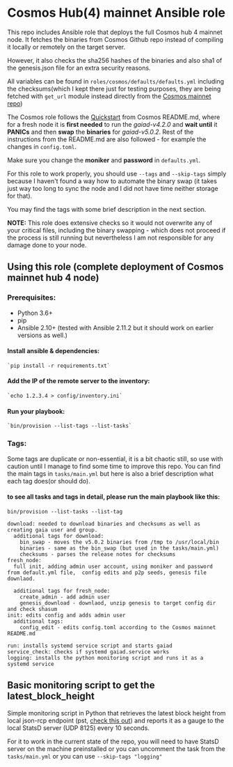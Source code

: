 # Cosmos Hub(4) mainnet Ansible role

This repo includes Ansible role that deploys the full Cosmos hub 4 mainnet node. It fetches the binaries from Cosmos Github repo instead of compiling it locally or remotely on the target server. 

However, it also checks the sha256 hashes of the binaries and also sha1 of the genesis.json file for an extra security reasons. 

All variables can be found in `roles/cosmos/defaults/defaults.yml` including the checksums(which I kept there just for testing purposes, they are being fetched with `get_url` module instead directly from the [Cosmos mainnet repo](https://github.com/cosmos/mainnet)) 

The Cosmos role follows the [Quickstart](https://github.com/cosmos/mainnet#quickstart) from Cosmos README.md, where for a fresh node it is **first needed** to run the *gaiad-v4.2.0* and **wait until** it **PANICs** and then **swap** the **binaries** for *gaiad-v5.0.2*. 
Rest of the instructions from the README.md are also followed - for example the changes in `config.toml`.

Make sure you change the **moniker** and **password** in `defaults.yml`.

For this role to work properly, you should use `--tags` and `--skip-tags` simply because I haven't found a way how to automate the binary swap (it takes just way too long to sync the node and I did not have time neither storage for that).

You may find the tags with some brief description in the next section.

**NOTE:** This role does extensive checks so it would not overwrite any of your critical files, including the binary swapping - which does not proceed if the process is still running but nevertheless I am not responsible for any damage done to your node. 

## Using this role (complete deployment of Cosmos mainnet hub 4 node)

### Prerequisites:

- Python 3.6+
- pip
- Ansible 2.10+ (tested with Ansible 2.11.2 but it should work on earlier versions as well.)

#### Install ansible & dependencies:

    `pip install -r requirements.txt`

#### Add the IP of the remote server to the inventory:

    `echo 1.2.3.4 > config/inventory.ini` 

#### Run your playbook:

    `bin/provision --list-tags --list-tasks`

### Tags:
Some tags are duplicate or non-essential, it is a bit chaotic still, so use with caution until I manage to find some time to improve this repo. 
You can find the main tags in `tasks/main.yml` but here is also a brief description what each tag does(or should do).

#### to see all tasks and tags in detail, please run the main playbook like this:
`bin/provision --list-tasks --list-tag`
```
download: needed to download binaries and checksums as well as creating gaia user and group. 
  additional tags for download:
    bin_swap - moves the v5.0.2 binaries from /tmp to /usr/local/bin
    binaries - same as the bin_swap (but used in the tasks/main.yml)
    checksums - parses the release notes for checksums 
fresh_node:
  full init, adding admin user account, using moniker and password from default.yml file,  config edits and p2p seeds, genesis file downlaod. 
  
  additional tags for fresh_node:
    create_admin - add admin user
    genesis_download - downlaod, unzip genesis to target config dir and check shasum
init: edits config and adds admin user
  additional tags:
    config_edit - edits config.toml according to the Cosmos mainnet README.md
    
run: installs systemd service script and starts gaiad
service_check: checks if systemd gaiad.service works
logging: installs the python monitoring script and runs it as a systemd service
```
## Basic monitoring script to get the latest_block_height
Simple monitoring script in Python that retrieves the latest block height from local json-rcp endpoint (pst, [check this out](https://docs.tendermint.com/master/rpc/)) and reports it as a gauge to the local StatsD server (UDP 8125) every 10 seconds. 

For it to work in the current state of the repo, you will need to have StatsD server on the machine preinstalled or you can uncomment the task from the `tasks/main.yml` or you can use `--skip-tags "logging"` 
